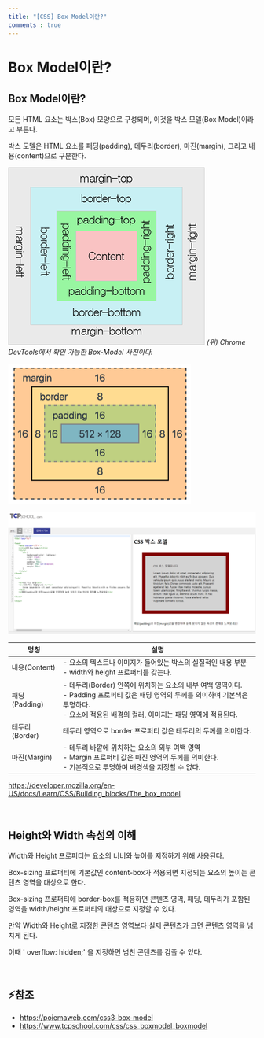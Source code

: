 ```yaml
---
title: "[CSS] Box Model이란?"
comments : true
---
```


# Box Model이란?


## Box Model이란?

모든 HTML 요소는 박스(Box) 모양으로 구성되며, 이것을 박스 모델(Box Model)이라고 부른다.

박스 모델은 HTML 요소를 패딩(padding), 테두리(border), 마진(margin), 그리고 내용(content)으로 구분한다.

![missing](../assets/img/2023/230118_1.png) *(위) Chrome DevTools에서 확인 가능한 Box-Model 사진이다.*

![missing](../assets/img/2023/230118_2.png)

![missing](../assets/img/2023/230118_3.png)


|명칭|설명|
|--|--|
| 내용(Content) | - 요소의 텍스트나 이미지가 들어있는 박스의 실질적인 내용 부분<br>- width와 height 프로퍼티를 갖는다. |
| 패딩(Padding) | - 테두리(Border) 안쪽에 위치하는 요소의 내부 여백 영역이다.<br>- Padding 프로퍼티 값은 패딩 영역의 두께를 의미하며 기본색은 투명하다.<br>- 요소에 적용된 배경의 컬러, 이미지는 패딩 영역에 적용된다. |
| 테두리(Border) | 테두리 영역으로 border 프로퍼티 값은 테두리의 두께를 의미한다. |
| 마진(Margin) | 	- 테두리 바깥에 위치하는 요소의 외부 여백 영역<br>- Margin 프로퍼티 값은 마진 영역의 두께를 의미한다.<br>- 기본적으로 투명하며 배경색을 지정할 수 없다. |

<https://developer.mozilla.org/en-US/docs/Learn/CSS/Building_blocks/The_box_model>

<br>

## Height와 Width 속성의 이해
Width와 Height 프로퍼티는 요소의 너비와 높이를 지정하기 위해 사용된다.

Box-sizing 프로퍼티에 기본값인 content-box가 적용되면 지정되는 요소의 높이는 콘텐츠 영역을 대상으로 한다.

Box-sizing 프로퍼티에 border-box를 적용하면 콘텐츠 영역, 패딩, 테두리가 포함된 영역을 width/height 프로퍼티의 대상으로 지정할 수 있다.

만약 Width와 Height로 지정한 콘텐츠 영역보다 실제 콘텐츠가 크면 콘텐츠 영역을 넘치게 된다.

이때 ' overflow: hidden;' 을 지정하면 넘친 콘텐츠를 감출 수 있다.

<br>

## ⚡참조
- <https://poiemaweb.com/css3-box-model>
- <https://www.tcpschool.com/css/css_boxmodel_boxmodel>

<br>
